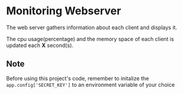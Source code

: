 # Monitoring Webserver

The web server gathers information about each client and displays it. 

The cpu usage(percentage) and the memory space of each client is updated each **X** second(s).


## Note
Before using this project's code, remember to initalize the ``app.config['SECRET_KEY']`` to an environment variable of your choice
